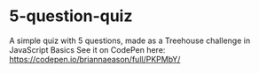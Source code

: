 # 5-question-quiz
A simple quiz with 5 questions, made as a Treehouse challenge in JavaScript Basics
See it on CodePen here: https://codepen.io/briannaeason/full/PKPMbY/
